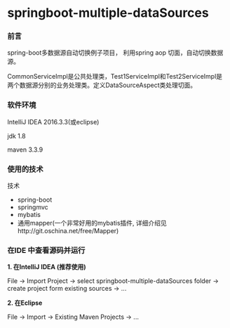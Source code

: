 # springboot-multiple-dataSources

### 前言 ###

spring-boot多数据源自动切换例子项目， 利用spring aop 切面，自动切换数据源。

CommonServiceImpl是公共处理类，Test1ServiceImpl和Test2ServiceImpl是两个数据源分别的业务处理类。定义DataSourceAspect类处理切面。

### 软件环境 ###
IntelliJ IDEA 2016.3.3(或eclipse)

jdk 1.8

maven 3.3.9

### 使用的技术 ###

技术
- spring-boot
- springmvc
- mybatis
- 通用mapper(一个非常好用的mybatis插件, 详细介绍见http://git.oschina.net/free/Mapper)

### 在IDE 中查看源码并运行 ###

**1. 在IntelliJ IDEA (推荐使用)**

File -> Import Project -> select springboot-multiple-dataSources folder -> create project form existing sources -> ...

**2. 在Eclipse**

File -> Import -> Existing Maven Projects -> ...
